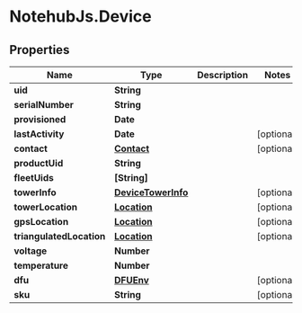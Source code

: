 # NotehubJs.Device

## Properties

| Name                     | Type                                      | Description | Notes      |
| ------------------------ | ----------------------------------------- | ----------- | ---------- |
| **uid**                  | **String**                                |             |
| **serialNumber**         | **String**                                |             |
| **provisioned**          | **Date**                                  |             |
| **lastActivity**         | **Date**                                  |             | [optional] |
| **contact**              | [**Contact**](Contact.md)                 |             | [optional] |
| **productUid**           | **String**                                |             |
| **fleetUids**            | **[String]**                              |             |
| **towerInfo**            | [**DeviceTowerInfo**](DeviceTowerInfo.md) |             | [optional] |
| **towerLocation**        | [**Location**](Location.md)               |             | [optional] |
| **gpsLocation**          | [**Location**](Location.md)               |             | [optional] |
| **triangulatedLocation** | [**Location**](Location.md)               |             | [optional] |
| **voltage**              | **Number**                                |             |
| **temperature**          | **Number**                                |             |
| **dfu**                  | [**DFUEnv**](DFUEnv.md)                   |             | [optional] |
| **sku**                  | **String**                                |             | [optional] |
